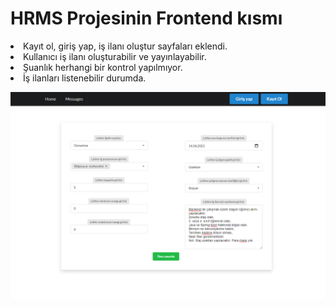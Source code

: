 # HRMS Projesinin Frontend kısmı

<li>Kayıt ol, giriş yap, iş ilanı oluştur sayfaları eklendi.</li>
<li>Kullanıcı iş ilanı oluşturabilir ve yayınlayabilir.</li>
<li>Şuanlık herhangi bir kontrol yapılmıyor.</li>
<li>İş ilanları listenebilir durumda.</li>

![ui](https://raw.githubusercontent.com/yasintorun/insan-kaynaklari-yonetim-sistemi/Dev3/frontend/io.PNG)
